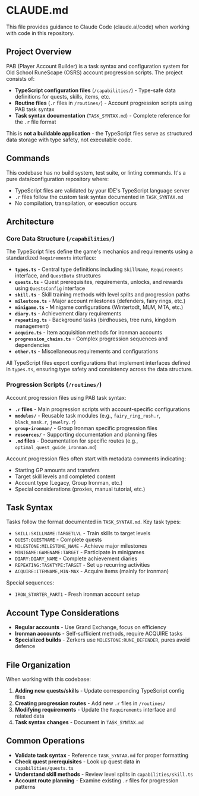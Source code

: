 # CLAUDE.md

This file provides guidance to Claude Code (claude.ai/code) when working with code in this repository.

## Project Overview

PAB (Player Account Builder) is a task syntax and configuration system for Old School RuneScape (OSRS) account progression scripts. The project consists of:

- **TypeScript configuration files** (`/capabilities/`) - Type-safe data definitions for quests, skills, items, etc.
- **Routine files** (`.r` files in `/routines/`) - Account progression scripts using PAB task syntax
- **Task syntax documentation** (`TASK_SYNTAX.md`) - Complete reference for the `.r` file format

This is **not a buildable application** - the TypeScript files serve as structured data storage with type safety, not executable code.

## Commands

This codebase has no build system, test suite, or linting commands. It's a pure data/configuration repository where:
- TypeScript files are validated by your IDE's TypeScript language server
- `.r` files follow the custom task syntax documented in `TASK_SYNTAX.md`
- No compilation, transpilation, or execution occurs

## Architecture

### Core Data Structure (`/capabilities/`)

The TypeScript files define the game's mechanics and requirements using a standardized `Requirements` interface:

- **`types.ts`** - Central type definitions including `SkillName`, `Requirements` interface, and `QuestData` structures
- **`quests.ts`** - Quest prerequisites, requirements, unlocks, and rewards using `QuestsConfig` interface
- **`skill.ts`** - Skill training methods with level splits and progression paths
- **`milestone.ts`** - Major account milestones (defenders, fairy rings, etc.)
- **`minigame.ts`** - Minigame configurations (Wintertodt, MLM, MTA, etc.)
- **`diary.ts`** - Achievement diary requirements
- **`repeating.ts`** - Background tasks (birdhouses, tree runs, kingdom management)
- **`acquire.ts`** - Item acquisition methods for ironman accounts
- **`progression_chains.ts`** - Complex progression sequences and dependencies
- **`other.ts`** - Miscellaneous requirements and configurations

All TypeScript files export configurations that implement interfaces defined in `types.ts`, ensuring type safety and consistency across the data structure.

### Progression Scripts (`/routines/`)

Account progression files using PAB task syntax:
- **`.r` files** - Main progression scripts with account-specific configurations
- **`modules/`** - Reusable task modules (e.g., `fairy_ring_rush.r`, `black_mask.r`, `jewelry.r`)
- **`group-ironman/`** - Group Ironman specific progression files
- **`resources/`** - Supporting documentation and planning files
- **`.md` files** - Documentation for specific routes (e.g., `optimal_quest_guide_ironman.md`)

Account progression files often start with metadata comments indicating:
- Starting GP amounts and transfers
- Target skill levels and completed content
- Account type (Legacy, Group Ironman, etc.)
- Special considerations (proxies, manual tutorial, etc.)

## Task Syntax

Tasks follow the format documented in `TASK_SYNTAX.md`. Key task types:

- `SKILL:SKILLNAME:TARGETLVL` - Train skills to target levels
- `QUEST:QUESTNAME` - Complete quests
- `MILESTONE:MILESTONE_NAME` - Achieve major milestones
- `MINIGAME:GAMENAME:TARGET` - Participate in minigames
- `DIARY:DIARY_NAME` - Complete achievement diaries
- `REPEATING:TASKTYPE:TARGET` - Set up recurring activities
- `ACQUIRE:ITEMNAME,MIN-MAX` - Acquire items (mainly for ironman)

Special sequences:
- `IRON_STARTER_PART1` - Fresh ironman account setup

## Account Type Considerations

- **Regular accounts** - Use Grand Exchange, focus on efficiency
- **Ironman accounts** - Self-sufficient methods, require ACQUIRE tasks
- **Specialized builds** - Zerkers use `MILESTONE:RUNE_DEFENDER`, pures avoid defence

## File Organization

When working with this codebase:

1. **Adding new quests/skills** - Update corresponding TypeScript config files
2. **Creating progression routes** - Add new `.r` files in `/routines/`
3. **Modifying requirements** - Update the `Requirements` interface and related data
4. **Task syntax changes** - Document in `TASK_SYNTAX.md`

## Common Operations

- **Validate task syntax** - Reference `TASK_SYNTAX.md` for proper formatting
- **Check quest prerequisites** - Look up quest data in `capabilities/quests.ts`
- **Understand skill methods** - Review level splits in `capabilities/skill.ts`
- **Account route planning** - Examine existing `.r` files for progression patterns